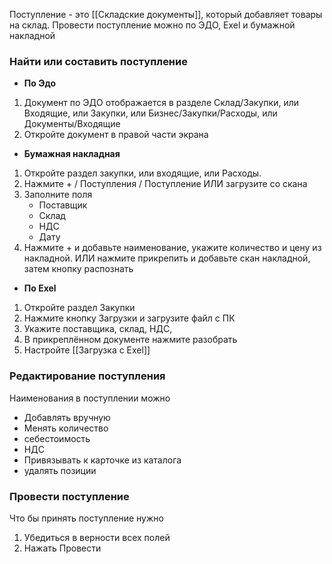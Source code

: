﻿Поступление - это [[Складские документы]], который добавляет товары на склад. 
Провести поступление можно по ЭДО, Exel и бумажной накладной

### Найти или составить поступление
- **По Эдо**
1. Документ по ЭДО отображается в разделе Склад/Закупки, или Входящие, или Закупки, или Бизнес/Закупки/Расходы, или Документы/Входящие
2. Откройте документ в правой части экрана

- **Бумажная накладная**
1. Откройте раздел закупки, или входящие, или Расходы. 
2. Нажмите + / Поступления / Поступление ИЛИ загрузите со скана
3. Заполните поля
	- Поставщик
	- Склад
	- НДС
	- Дату
4. Нажмите + и добавьте наименование, укажите количество и цену из накладной. ИЛИ нажмите прикрепить и добавьте скан накладной, затем кнопку распознать

- **По Exel**
1.  Откройте раздел Закупки
2. Нажмите кнопку Загрузки и загрузите файл с ПК
3. Укажите поставщика, склад, НДС,
4. В прикреплённом документе нажмите разобрать
5. Настройте [[Загрузка с Exel]]

### Редактирование поступления
Наименования в поступлении можно
- Добавлять вручную
- Менять количество
- себестоимость
- НДС
- Привязывать к карточке из каталога
- удалять позиции 

### Провести поступление
Что бы принять поступление нужно 
1. Убедиться в верности всех полей
2. Нажать Провести


